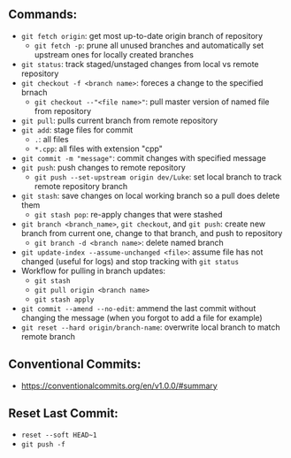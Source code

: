 ## Commands:
- `git fetch origin`: get most up-to-date origin branch of repository
  - `git fetch -p`: prune all unused branches and automatically set upstream ones for locally created branches
- `git status`: track staged/unstaged changes from local vs remote repository
- `git checkout -f <branch name>`: foreces a change to the specified brnach
  - `git checkout --"<file name>"`: pull master version of named file from repository
- `git pull`: pulls current branch from remote repository
- `git add`: stage files for commit
  - `.`: all files
  - `*.cpp`: all files with extension "cpp"
- `git commit -m "message"`: commit changes with specified message
- `git push`: push changes to remote repository
  - `git push --set-upstream origin dev/Luke`: set local branch to track remote repository branch
- `git stash`: save changes on local working branch so a pull does delete them
  - `git stash pop`: re-apply changes that were stashed
- `git branch <branch_name>`, `git checkout`, and `git push`: create new branch from current one, change to that branch, and push to repository
  - `git branch -d <branch name>`: delete named branch
- `git update-index --assume-unchanged <file>`: assume file has not changed (useful for logs) and stop tracking with `git status`
- Workflow for pulling in branch updates:
  - `git stash`
  - `git pull origin <branch name>`
  - `git stash apply`
- `git commit --amend --no-edit`: ammend the last commit without changing the message (when you forgot to add a file for example)
- `git reset --hard origin/branch-name`: overwrite local branch to match remote branch

## Conventional Commits:
- https://conventionalcommits.org/en/v1.0.0/#summary

## Reset Last Commit:
- `reset --soft HEAD~1`
- `git push -f`
